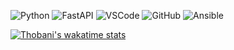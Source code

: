 ![Python](https://img.shields.io/badge/python-%23121011.svg?style=for-the-badge&logo=python&logoColor=ffdd54)  ![FastAPI](https://img.shields.io/badge/FastAPI-%23121011.svg?style=for-the-badge&logo=fastapi) ![VSCode](https://img.shields.io/badge/VSCode-%23121011.svg?style=for-the-badge&logo=visual-studio-code&logoColor=white) ![GitHub](https://img.shields.io/badge/github-%23121011.svg?style=for-the-badge&logo=github&logoColor=white) ![Ansible](https://img.shields.io/badge/ansible-%23121011.svg?style=for-the-badge&logo=ansible&logoColor=white)

[![Thobani's wakatime stats](https://github-readme-stats.vercel.app/api/wakatime?username=tmadonsela)](https://github.com/thobanimadonsela/)
